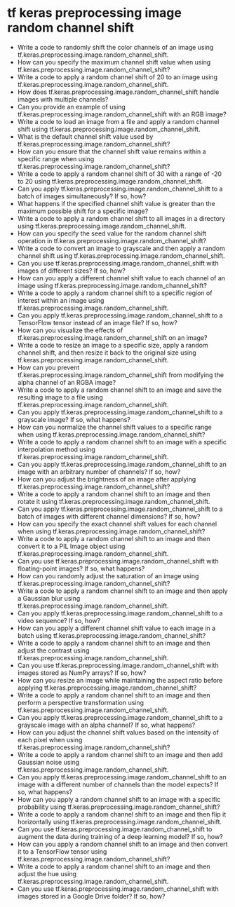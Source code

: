 # tf keras preprocessing image random channel shift

- Write a code to randomly shift the color channels of an image using tf.keras.preprocessing.image.random_channel_shift.
- How can you specify the maximum channel shift value when using tf.keras.preprocessing.image.random_channel_shift?
- Write a code to apply a random channel shift of 20 to an image using tf.keras.preprocessing.image.random_channel_shift.
- How does tf.keras.preprocessing.image.random_channel_shift handle images with multiple channels?
- Can you provide an example of using tf.keras.preprocessing.image.random_channel_shift with an RGB image?
- Write a code to load an image from a file and apply a random channel shift using tf.keras.preprocessing.image.random_channel_shift.
- What is the default channel shift value used by tf.keras.preprocessing.image.random_channel_shift?
- How can you ensure that the channel shift value remains within a specific range when using tf.keras.preprocessing.image.random_channel_shift?
- Write a code to apply a random channel shift of 30 with a range of -20 to 20 using tf.keras.preprocessing.image.random_channel_shift.
- Can you apply tf.keras.preprocessing.image.random_channel_shift to a batch of images simultaneously? If so, how?
- What happens if the specified channel shift value is greater than the maximum possible shift for a specific image?
- Write a code to apply a random channel shift to all images in a directory using tf.keras.preprocessing.image.random_channel_shift.
- How can you specify the seed value for the random channel shift operation in tf.keras.preprocessing.image.random_channel_shift?
- Write a code to convert an image to grayscale and then apply a random channel shift using tf.keras.preprocessing.image.random_channel_shift.
- Can you use tf.keras.preprocessing.image.random_channel_shift with images of different sizes? If so, how?
- How can you apply a different channel shift value to each channel of an image using tf.keras.preprocessing.image.random_channel_shift?
- Write a code to apply a random channel shift to a specific region of interest within an image using tf.keras.preprocessing.image.random_channel_shift.
- Can you apply tf.keras.preprocessing.image.random_channel_shift to a TensorFlow tensor instead of an image file? If so, how?
- How can you visualize the effects of tf.keras.preprocessing.image.random_channel_shift on an image?
- Write a code to resize an image to a specific size, apply a random channel shift, and then resize it back to the original size using tf.keras.preprocessing.image.random_channel_shift.
- How can you prevent tf.keras.preprocessing.image.random_channel_shift from modifying the alpha channel of an RGBA image?
- Write a code to apply a random channel shift to an image and save the resulting image to a file using tf.keras.preprocessing.image.random_channel_shift.
- Can you apply tf.keras.preprocessing.image.random_channel_shift to a grayscale image? If so, what happens?
- How can you normalize the channel shift values to a specific range when using tf.keras.preprocessing.image.random_channel_shift?
- Write a code to apply a random channel shift to an image with a specific interpolation method using tf.keras.preprocessing.image.random_channel_shift.
- Can you apply tf.keras.preprocessing.image.random_channel_shift to an image with an arbitrary number of channels? If so, how?
- How can you adjust the brightness of an image after applying tf.keras.preprocessing.image.random_channel_shift?
- Write a code to apply a random channel shift to an image and then rotate it using tf.keras.preprocessing.image.random_channel_shift.
- Can you apply tf.keras.preprocessing.image.random_channel_shift to a batch of images with different channel dimensions? If so, how?
- How can you specify the exact channel shift values for each channel when using tf.keras.preprocessing.image.random_channel_shift?
- Write a code to apply a random channel shift to an image and then convert it to a PIL Image object using tf.keras.preprocessing.image.random_channel_shift.
- Can you use tf.keras.preprocessing.image.random_channel_shift with floating-point images? If so, what happens?
- How can you randomly adjust the saturation of an image using tf.keras.preprocessing.image.random_channel_shift?
- Write a code to apply a random channel shift to an image and then apply a Gaussian blur using tf.keras.preprocessing.image.random_channel_shift.
- Can you apply tf.keras.preprocessing.image.random_channel_shift to a video sequence? If so, how?
- How can you apply a different channel shift value to each image in a batch using tf.keras.preprocessing.image.random_channel_shift?
- Write a code to apply a random channel shift to an image and then adjust the contrast using tf.keras.preprocessing.image.random_channel_shift.
- Can you use tf.keras.preprocessing.image.random_channel_shift with images stored as NumPy arrays? If so, how?
- How can you resize an image while maintaining the aspect ratio before applying tf.keras.preprocessing.image.random_channel_shift?
- Write a code to apply a random channel shift to an image and then perform a perspective transformation using tf.keras.preprocessing.image.random_channel_shift.
- Can you apply tf.keras.preprocessing.image.random_channel_shift to a grayscale image with an alpha channel? If so, what happens?
- How can you adjust the channel shift values based on the intensity of each pixel when using tf.keras.preprocessing.image.random_channel_shift?
- Write a code to apply a random channel shift to an image and then add Gaussian noise using tf.keras.preprocessing.image.random_channel_shift.
- Can you apply tf.keras.preprocessing.image.random_channel_shift to an image with a different number of channels than the model expects? If so, what happens?
- How can you apply a random channel shift to an image with a specific probability using tf.keras.preprocessing.image.random_channel_shift?
- Write a code to apply a random channel shift to an image and then flip it horizontally using tf.keras.preprocessing.image.random_channel_shift.
- Can you use tf.keras.preprocessing.image.random_channel_shift to augment the data during training of a deep learning model? If so, how?
- How can you apply a random channel shift to an image and then convert it to a TensorFlow tensor using tf.keras.preprocessing.image.random_channel_shift?
- Write a code to apply a random channel shift to an image and then adjust the hue using tf.keras.preprocessing.image.random_channel_shift.
- Can you use tf.keras.preprocessing.image.random_channel_shift with images stored in a Google Drive folder? If so, how?